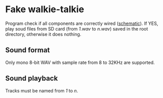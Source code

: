 # Fake walkie-talkie

Program check if all components are correctly wired ([schematic](schematic.pdf)).
If YES, play soud files from SD card (from *1.wav* to *n.wav*) saved in the
root directory, otherwise it does nothing.

## Sound format
Only mono 8-bit WAV with sample rate from 8 to 32KHz are supported.

## Sound playback
Tracks must be named from *1* to *n*.
